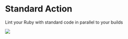 # Standard Action

Lint your Ruby with standard code in parallel to your builds

![](screenshots/annotations.png)
